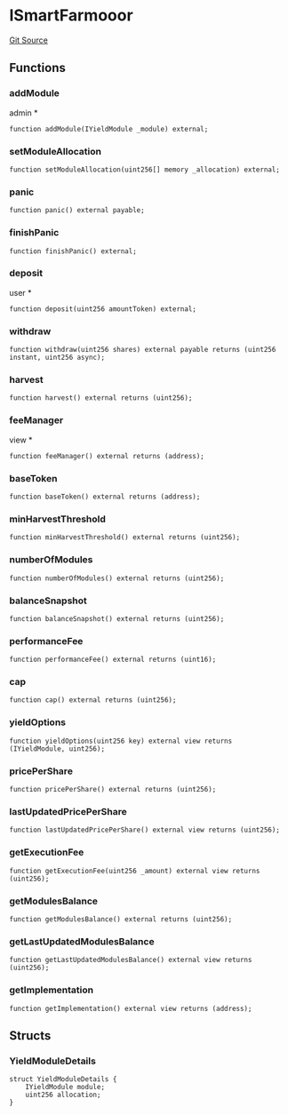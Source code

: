 # ISmartFarmooor
[Git Source](https://github.com/HedgeFarm/smart-farmer/blob/992c3b4a8bc708d23c14656e504528c18f790128/contracts/yield/interface/ISmartFarmooor.sol)


## Functions
### addModule

admin *


```solidity
function addModule(IYieldModule _module) external;
```

### setModuleAllocation


```solidity
function setModuleAllocation(uint256[] memory _allocation) external;
```

### panic


```solidity
function panic() external payable;
```

### finishPanic


```solidity
function finishPanic() external;
```

### deposit

user *


```solidity
function deposit(uint256 amountToken) external;
```

### withdraw


```solidity
function withdraw(uint256 shares) external payable returns (uint256 instant, uint256 async);
```

### harvest


```solidity
function harvest() external returns (uint256);
```

### feeManager

view *


```solidity
function feeManager() external returns (address);
```

### baseToken


```solidity
function baseToken() external returns (address);
```

### minHarvestThreshold


```solidity
function minHarvestThreshold() external returns (uint256);
```

### numberOfModules


```solidity
function numberOfModules() external returns (uint256);
```

### balanceSnapshot


```solidity
function balanceSnapshot() external returns (uint256);
```

### performanceFee


```solidity
function performanceFee() external returns (uint16);
```

### cap


```solidity
function cap() external returns (uint256);
```

### yieldOptions


```solidity
function yieldOptions(uint256 key) external view returns (IYieldModule, uint256);
```

### pricePerShare


```solidity
function pricePerShare() external returns (uint256);
```

### lastUpdatedPricePerShare


```solidity
function lastUpdatedPricePerShare() external view returns (uint256);
```

### getExecutionFee


```solidity
function getExecutionFee(uint256 _amount) external view returns (uint256);
```

### getModulesBalance


```solidity
function getModulesBalance() external returns (uint256);
```

### getLastUpdatedModulesBalance


```solidity
function getLastUpdatedModulesBalance() external view returns (uint256);
```

### getImplementation


```solidity
function getImplementation() external view returns (address);
```

## Structs
### YieldModuleDetails

```solidity
struct YieldModuleDetails {
    IYieldModule module;
    uint256 allocation;
}
```

